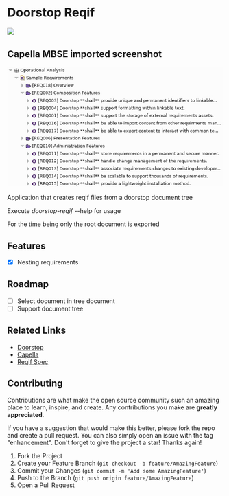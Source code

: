 # Doorstop Reqif
![](https://github.com/invap/doorstop2capella/actions/workflows/rust.yml/badge.svg)

## Capella MBSE imported screenshot
![capellaimport](resources/CapellaImport.jpeg "Capella Import")

Application that creates reqif files from a doorstop document tree

Execute *doorstop-reqif* --help for usage

For the time being only the root document is exported

## Features
- [X] Nesting requirements

## Roadmap
- [ ] Select document in tree document
- [ ] Support document tree

## Related Links
- [Doorstop](https://doorstop.readthedocs.io/en/latest/)
- [Capella](https://mbse-capella.org/)
- [Reqif Spec](https://www.omg.org/spec/ReqIF/1.1/PDF/)


## Contributing

Contributions are what make the open source community such an amazing place to learn, inspire, and create. Any contributions you make are **greatly appreciated**.

If you have a suggestion that would make this better, please fork the repo and create a pull request. You can also simply open an issue with the tag "enhancement".
Don't forget to give the project a star! Thanks again!

1. Fork the Project
2. Create your Feature Branch (`git checkout -b feature/AmazingFeature`)
3. Commit your Changes (`git commit -m 'Add some AmazingFeature'`)
4. Push to the Branch (`git push origin feature/AmazingFeature`)
5. Open a Pull Request
